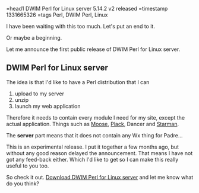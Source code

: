 =head1 DWIM Perl for Linux server 5.14.2 v2 released
=timestamp 1331665326
=tags Perl, DWIM Perl, Linux



I have been waiting with this too much. Let's put an end to it. 

Or maybe a beginning.

Let me announce the first public release of DWIM Perl for Linux server.



<h2>DWIM Perl for Linux server</h2>

The idea is that I'd like to have a Perl distribution that I can 

<ol>
<li>upload to my server</li>
<li>unzip</li>
<li>launch my web application</li>
</ol>

Therefore it needs to contain every module I need for my site,
except the actual application. Things such as <a href="http://moose.perl.org/">Moose</a>,
<a href="http://plackperl.org/">Plack</a>, <a herf="http://perldancer.org/">Dancer</a>
and <a href="http://plackperl.org/">Starman</a>.

The <b>server</b> part means that it does not contain any Wx thing for Padre...

This is an experimental release. I put it together a few months ago,
but without any good reason delayed the announcement. That means I have
not got any feed-back either. Which I'd like to get so I can make this
really useful to you too.

So check it out. <a href="http://dwimperl.szabgab.com/#linux_server">Download DWIM Perl for Linux server</a>
and let me know what do you think?

